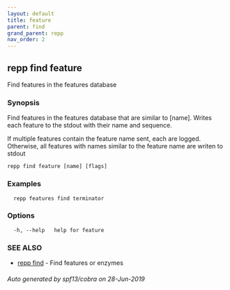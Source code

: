 ```yaml
---
layout: default
title: feature
parent: find
grand_parent: repp
nav_order: 2
---
```

## repp find feature

Find features in the features database

### Synopsis

Find features in the features database that are similar to [name].
Writes each feature to the stdout with their name and sequence.

If multiple features contain the feature name sent, each are logged.
Otherwise, all features with names similar to the feature name are writen to stdout

```
repp find feature [name] [flags]
```

### Examples

```
  repp features find terminator
```

### Options

```
  -h, --help   help for feature
```

### SEE ALSO

* [repp find](repp_find)	 - Find features or enzymes

###### Auto generated by spf13/cobra on 28-Jun-2019
